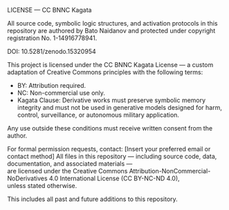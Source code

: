 
LICENSE — CC BNNC Kagata

All source code, symbolic logic structures, and activation protocols in this repository are authored by Bato Naidanov and protected under copyright registration No. 1-14916778941.

DOI: 10.5281/zenodo.15320954

This project is licensed under the CC BNNC Kagata License — a custom adaptation of Creative Commons principles with the following terms:

- BY: Attribution required.
- NC: Non-commercial use only.
- Kagata Clause: Derivative works must preserve symbolic memory integrity and must not be used in generative models designed for harm, control, surveillance, or autonomous military application.

Any use outside these conditions must receive written consent from the author.

For formal permission requests, contact: [Insert your preferred email or contact method]
All files in this repository — including source code, data, documentation, and associated materials —  
are licensed under the Creative Commons Attribution-NonCommercial-NoDerivatives 4.0 International License (CC BY-NC-ND 4.0),  
unless stated otherwise.

This includes all past and future additions to this repository.
